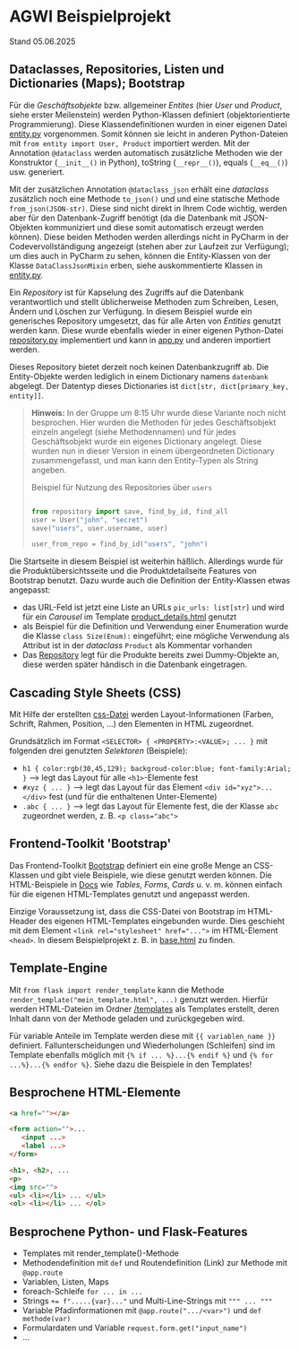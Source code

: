 # AGWI Beispielprojekt

Stand 05.06.2025

## Dataclasses, Repositories, Listen und Dictionaries (Maps); Bootstrap

Für die *Geschäftsobjekte* bzw. allgemeiner *Entites* (hier *User* und *Product*, siehe erster Meilenstein)
werden Python-Klassen definiert (objektorientierte Programmierung). Diese Klassendefinitionen wurden in einer eigenen Datei 
[entity.py](entity.py) vorgenommen. Somit können sie leicht in anderen Python-Dateien mit 
`from entity import User, Product` importiert werden.
Mit der Annotation `@dataclass` werden automatisch zusätzliche Methoden wie der Konstruktor (`__init__()` in Python), 
toString (`__repr__()`), equals (`__eq__()`) usw. generiert.

Mit der zusätzlichen Annotation `@dataclass_json` erhält eine *dataclass* zusätzlich noch eine Methode `to_json()` und 
und eine statische Methode `from_json(JSON-str)`. Diese sind nicht direkt in Ihrem Code wichtig, werden aber für den
Datenbank-Zugriff benötigt (da die Datenbank mit JSON-Objekten kommuniziert und diese somit automatisch erzeugt werden 
können). Diese beiden Methoden werden allerdings nicht in PyCharm in der Codevervollständigung angezeigt (stehen aber 
zur Laufzeit zur Verfügung); um dies auch in PyCharm zu sehen, können die Entity-Klassen von der Klasse 
`DataClassJsonMixin` erben, siehe auskommentierte Klassen in [entity.py](entity.py).

Ein *Repository* ist für Kapselung des Zugriffs auf die Datenbank verantwortlich und stellt üblicherweise Methoden zum
Schreiben, Lesen, Ändern und Löschen zur Verfügung. In diesem Beispiel wurde ein generisches Repository umgesetzt,
das für alle Arten von *Entities* genutzt werden kann. Diese wurde ebenfalls wieder in einer eigenen Python-Datei 
[repository.py](`repository.py`) implementiert und kann in [app.py](`app.py`) und anderen importiert werden.

Dieses Repository bietet derzeit noch keinen Datenbankzugriff ab. Die Entity-Objekte werden lediglich in einem
Dictionary namens `datenbank` abgelegt. Der Datentyp dieses Dictionaries ist `dict[str, dict[primary_key, entity]]`.

> **Hinweis:** In der Gruppe um 8:15 Uhr wurde diese Variante noch nicht besprochen.
> Hier wurden die Methoden für jedes Geschäftsobjekt einzeln angelegt (siehe Methodennamen)
> und für jedes Geschäftsobjekt wurde ein eigenes Dictionary angelegt.
> Diese wurden nun in dieser Version in einem übergeordneten Dictionary zusammengefasst,
> und man kann den Entity-Typen als String angeben.
> 
> Beispiel für Nutzung des Repositories über `users`
> ```python
> 
> from repository import save, find_by_id, find_all
> user = User("john", "secret")
> save("users", user.username, user)
>
> user_from_repo = find_by_id("users", "john")
> ```

Die Startseite in diesem Beispiel ist weiterhin häßlich. Allerdings wurde für die Produktübersichtsseite
und die Produktdetailseite Features von Bootstrap benutzt. Dazu wurde auch die Definition der Entity-Klassen etwas 
angepasst:
- das URL-Feld ist jetzt eine Liste an URLs `pic_urls: list[str]` und wird für ein *Carousel* im Template 
  [product_details.html](templates/produkt_details.html) genutzt
- als Beispiel für die Definition und Verwendung einer Enumeration wurde die Klasse `class Size(Enum):` eingeführt;
  eine mögliche Verwendung als Attribut ist in der *dataclass* `Product` als Kommentar vorhanden
- Das [Repository](repository.py) legt für die Produkte bereits zwei Dummy-Objekte an, diese werden später
  händisch in die Datenbank eingetragen.

## Cascading Style Sheets (CSS)

Mit Hilfe der erstellten [css-Datei](static/css/style.css) werden Layout-Informationen (Farben, Schrift, Rahmen, Position, ...)
den Elementen in HTML zugeordnet.

Grundsätzlich im Format `<SELECTOR> { <PROPERTY>:<VALUE>; ... }` mit folgenden drei genutzten *Selektoren* (Beispiele):
- `h1 { color:rgb(30,45,129); backgroud-color:blue; font-family:Arial; }` --> legt das Layout für alle `<h1>`-Elemente fest
- `#xyz { ... }` --> legt das Layout für das Element `<div id="xyz">...</div>` fest (und für die enthaltenen Unter-Elemente)
- `.abc { ... }` --> legt das Layout für Elemente fest, die der Klasse `abc` zugeordnet werden, z. B. `<p class="abc">`

## Frontend-Toolkit 'Bootstrap'

Das Frontend-Toolkit [Bootstrap](https://www.getbootstrap.com) definiert ein eine große Menge an CSS-Klassen und gibt viele Beispiele, 
wie diese genutzt werden können. Die HTML-Beispiele in [Docs](https://getbootstrap.com/docs/5.3/getting-started/introduction/)
wie *Tables*, *Forms*, *Cards* u. v. m. können einfach für die eigenen HTML-Templates genutzt und angepasst werden.

Einzige Voraussetzung ist, dass die CSS-Datei von Bootstrap im HTML-Header des eigenen HTML-Templates eingebunden wurde.
Dies geschieht mit dem Element `<link rel="stylesheet" href="...">` im HTML-Element `<head>`.
In diesem Beispielprojekt z. B. in [base.html](templates/base.html) zu finden.

## Template-Engine

Mit `from flask import render_template` kann die Methode `render_template("mein_template.html", ...)` genutzt werden.
Hierfür werden HTML-Dateien im Ordner [/templates](templates) als Templates erstellt, deren Inhalt dann von der Methode
geladen und zurückgegeben wird.

Für variable Anteile im Template werden diese mit `{{ variablen_name }}` definiert.
Fallunterscheidungen und Wiederholungen (Schleifen) sind im Template ebenfalls möglich mit `{% if ... %}...{% endif %}` 
und `{% for ...%}...{% endfor %}`. Siehe dazu die Beispiele in den Templates!

## Besprochene HTML-Elemente

```html
<a href=""></a>

<form action="">...
   <input ...>
   <label ...>
</form>

<h1>, <h2>, ...
<p>
<img src="">
<ul> <li></li> ... </ul>
<ol> <li></li> ... </ol>

```

## Besprochene Python- und Flask-Features

- Templates mit render_template()-Methode
- Methodendefinition mit `def` und Routendefinition (Link) zur Methode mit `@app.route`
- Variablen, Listen, Maps
- foreach-Schleife `for ... in ...`
- Strings `+= f".....{var}..."` und Multi-Line-Strings mit `""" ... """`
- Variable Pfadinformationen mit `@app.route(".../<var>")` und `def methode(var)`
- Formulardaten und Variable `request.form.get("input_name")`
- ...